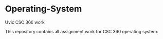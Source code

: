 # Operating-System
Uvic CSC 360 work

This repository contains all assignment work for CSC 360 operating system.
